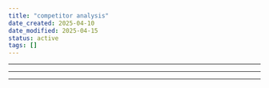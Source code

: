 ```yaml
---
title: "competitor analysis"
date_created: 2025-04-10
date_modified: 2025-04-15
status: active
tags: []
---
```


---

---

---


